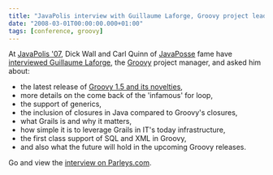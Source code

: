 ```yaml
---
title: "JavaPolis interview with Guillaume Laforge, Groovy project lead"
date: "2008-03-01T00:00:00.000+01:00"
tags: [conference, groovy]
---
```


At [JavaPolis '07](http://www.javapolis.com/confluence/display/JP07/Home), Dick Wall and Carl Quinn of [JavaPosse](http://www.javaposse.com/) fame have [interviewed Guillaume Laforge](http://parleys.com/display/PARLEYS/A+Groovy+interview+at+JavaPolis%2707?showComments=true), the [Groovy](http://groovy.codehaus.org/) project manager, and asked him about:

*   the latest release of [Groovy 1.5 and its novelties](http://www.infoq.com/articles/groovy-1.5-new),
*   more details on the come back of the 'infamous' for loop,
*   the support of generics,
*   the inclusion of closures in Java compared to Groovy's closures,
*   what Grails is and why it matters,
*   how simple it is to leverage Grails in IT's today infrastructure,
*   the first class support of SQL and XML in Groovy,
*   and also what the future will hold in the upcoming Groovy releases.

Go and view the [interview on Parleys.com](http://parleys.com/display/PARLEYS/A+Groovy+interview+at+JavaPolis%2707?showComments=true).